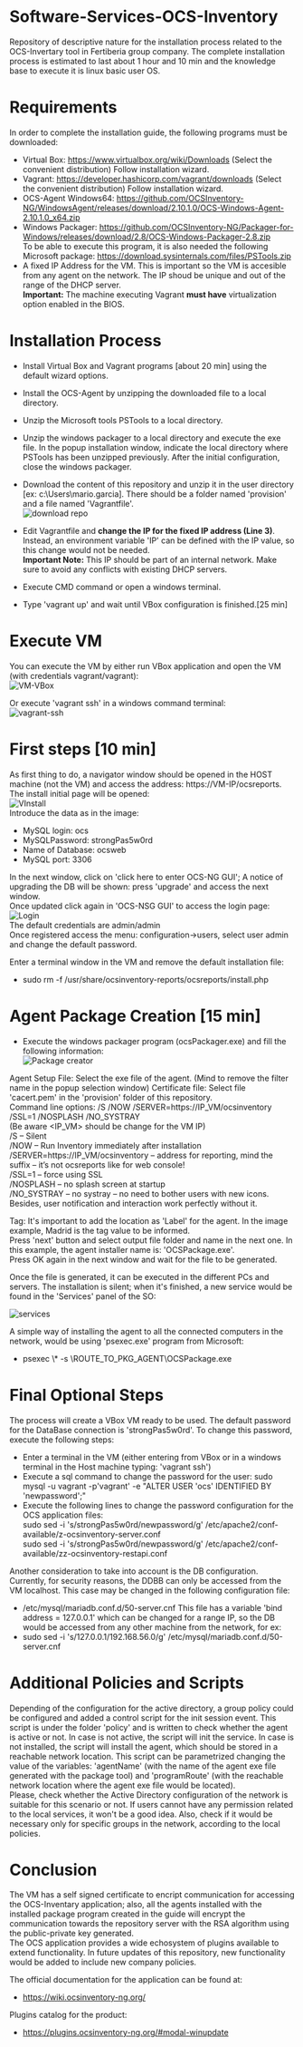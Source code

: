 # Software-Services-OCS-Inventory
Repository of descriptive nature for the installation process related to the OCS-Invertary tool in Fertiberia group company. The complete installation process is estimated to last about 1 hour and 10 min and the knowledge base to execute it is linux basic user OS. 
# Requirements   
In order to complete the installation guide, the following programs must be downloaded:     
- Virtual Box: https://www.virtualbox.org/wiki/Downloads (Select the convenient distribution)
  Follow installation wizard. 
- Vagrant: https://developer.hashicorp.com/vagrant/downloads (Select the convenient distribution)
  Follow installation wizard. 
- OCS-Agent Windows64: https://github.com/OCSInventory-NG/WindowsAgent/releases/download/2.10.1.0/OCS-Windows-Agent-2.10.1.0_x64.zip
- Windows Packager: https://github.com/OCSInventory-NG/Packager-for-Windows/releases/download/2.8/OCS-Windows-Packager-2.8.zip   
  To be able to execute this program, it is also needed the following Microsoft package: https://download.sysinternals.com/files/PSTools.zip
- A fixed IP Address for the VM. This is important so the VM is accesible from any agent on the network. The IP shoud be unique and out of the range of the DHCP server.   
  **Important:** The machine executing Vagrant **must have** virtualization option enabled in the BIOS. 

 # Installation Process   
 - Install Virtual Box and Vagrant programs [about 20 min] using the default wizard options.
 - Install the OCS-Agent by unzipping the downloaded file to a local directory.
 - Unzip the Microsoft tools PSTools to a local directory.
 - Unzip the windows packager to a local directory and execute the exe file. In the popup installation window, indicate the local directory where PSTools has been unzipped previously. After the initial configuration, close the windows packager.
 - Download the content of this repository and unzip it in the user directory [ex: c:\Users\mario.garcia]. There should be a folder named 'provision' and a file named 'Vagrantfile'.   
    ![download repo](./img/download-repo.png)   
   
 - Edit Vagrantfile and **change the IP for the fixed IP address (Line 3)**. Instead, an environment variable 'IP' can be defined with the IP value, so this change would not be needed.   
   **Important Note:** This IP should be part of an internal network. Make sure to avoid any conflicts with existing DHCP servers.  
 - Execute CMD command or open a windows terminal.
 - Type 'vagrant up' and wait until VBox configuration is finished.[25 min]

# Execute VM    
You can execute the VM by either run VBox application and open the VM (with credentials vagrant/vagrant):   
   ![VM-VBox](./img/VBBox-access.png)        
   
Or execute 'vagrant ssh' in a windows command terminal:   
 ![vagrant-ssh](./img/vagrant-ssh.png)     
 

# First steps [10 min]
As first thing to do, a navigator window should be opened in the HOST machine (not the VM) and access the address: https://VM-IP/ocsreports. The install initial page will be opened:   
![VInstall](./img/install-ocs.png)  
Introduce the data as in the image:  
- MySQL login: ocs
- MySQLPassword: strongPas5w0rd
- Name of Database: ocsweb
- MySQL port: 3306

In the next window, click on 'click here to enter OCS-NG GUI'; A notice of upgrading the DB will be shown: press 'upgrade' and access the next window.   
Once updated click again in 'OCS-NSG GUI' to access the login page:   
![Login](./img/login.png)     
The default credentials are admin/admin   
Once registered access the menu: configuration->users, select user admin and change the default password.   
   
Enter a terminal window in the VM and remove the default installation file:   
- sudo rm -f /usr/share/ocsinventory-reports/ocsreports/install.php
  

# Agent Package Creation [15 min] 
- Execute the windows packager program (ocsPackager.exe) and fill the following information:   
![Package creator](./img/packager.png)   
 
Agent Setup File: Select the exe file of the agent. (Mind to remove the filter name in the popup selection window)
Certificate file: Select file 'cacert.pem' in the 'provision' folder of this repository.   
Command line options: /S /NOW /SERVER=https://IP_VM/ocsinventory /SSL=1 /NOSPLASH /NO_SYSTRAY   
(Be aware <IP_VM> should be change for the VM IP)    
/S – Silent   
/NOW – Run Inventory immediately after installation   
/SERVER=https://IP_VM/ocsinventory – address for reporting, mind the suffix – it’s not ocsreports like for web console!   
/SSL=1 – force using SSL   
/NOSPLASH – no splash screen at startup   
/NO_SYSTRAY – no systray – no need to bother users with new icons. Besides, user notification and interaction work perfectly without it.

Tag: It's important to add the location as 'Label' for the agent. In the image example, Madrid is the tag value to be informed.    
Press 'next' button and select output file folder and name in the next one. In this example, the agent installer name is: 'OCSPackage.exe'.   
Press OK again in the next window and wait for the file to be generated.   

Once the file is generated, it can be executed in the different PCs and servers. The installation is silent; when it's finished, a new service would be found in the 'Services' panel of the SO:   

![services](./img/services.png)   

A simple way of installing the agent to all the connected computers in the network, would be using 'psexec.exe' program from Microsoft:   
- psexec \\* -s \\ROUTE_TO_PKG_AGENT\OCSPackage.exe     

# Final Optional Steps   
The process will create a VBox VM ready to be used. The default password for the DataBase connection is 'strongPas5w0rd'. To change this password, execute the following steps:   
- Enter a terminal in the VM (either entering from VBox or in a windows terminal in the Host machine typing: 'vagrant ssh')
- Execute a sql command to change the password for the user:
     sudo mysql -u vagrant -p'vagrant' -e "ALTER USER 'ocs' IDENTIFIED BY 'newpassword';"   
- Execute the following lines to change the password configuration for the OCS application files:   
     sudo sed -i 's/strongPas5w0rd/newpassword/g' /etc/apache2/conf-available/z-ocsinventory-server.conf   
     sudo sed -i 's/strongPas5w0rd/newpassword/g' /etc/apache2/conf-available/zz-ocsinventory-restapi.conf   

Another consideration to take into account is the DB configuration. Currently, for security reasons, the DDBB can only be accessed from the VM localhost. This case may be changed in the following configuration file: 
- /etc/mysql/mariadb.conf.d/50-server.cnf
This file has a variable 'bind address = 127.0.0.1' which can be changed for a range IP, so the DB would be accessed from any other machine from the network, for ex:
- sudo sed -i 's/127.0.0.1/192.168.56.0/g' /etc/mysql/mariadb.conf.d/50-server.cnf

# Additional Policies and Scripts   
Depending of the configuration for the active directory, a group policy could be configured and added a control script for the init session event. This script is under the folder 'policy' and is written to check whether the agent is active or not. In case is not active, the script will init the service. In case is not installed, the script will install the agent, which should be stored in a reachable network location. This script can be parametrized changing the value of the variables: 'agentName' (with the name of the agent exe file generated with the package tool) and 'programRoute' (with the reachable network location where the agent exe file would be located).   
Please, check whether the Active Directory configuration of the network is suitable for this scenario or not. If users cannot have any permission related to the local services, it won't be a good idea. Also, check if it would be necessary only for specific groups in the network, according to the local policies.   

# Conclusion   
The VM has a self signed certificate to encript communication for accessing the OCS-Inventary application; also, all the agents installed with the installed package program created in the guide will encrypt the communication towards the repository server with the RSA algorithm using the public-private key generated.  
The OCS application provides a wide echosystem of plugins available to extend functionality. In future updates of this repository, new functionality would be added to include new company policies. 

The official documentation for the application can be found at:  
- https://wiki.ocsinventory-ng.org/   
   
Plugins catalog for the product:   
- https://plugins.ocsinventory-ng.org/#modal-winupdate












  
